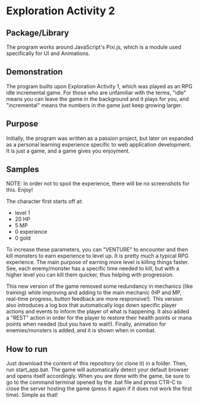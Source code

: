 # Exploration Activity 2
## Package/Library
The program works around JavaScript's Pixi.js, which is a module used specifically for UI and Animations.

## Demonstration
The program builts upon Exploration Activity 1, which was played as an RPG idle incremental game. For those who are unfamiliar with the terms, "idle" means you can leave the game in the background and it plays for you, and "incremental" means the numbers in the game just keep growing larger.

## Purpose
Initially, the program was written as a passion project, but later on expanded as a personal learning experience specific to web application development. It is just a game, and a game gives you enjoyment.

## Samples
NOTE: In order not to spoil the experience, there will be no screenshots for this. Enjoy!

The character first starts off at:
- level 1
- 20 HP
- 5 MP
- 0 experience
- 0 gold

To increase these parameters, you can "VENTURE" to encounter and then kill monsters to earn experience to level up. It is pretty much a typical RPG experience.
The main purpose of earning more level is killing things faster. See, each enemy/monster has a specific time needed to kill, but with a higher level you can kill them quicker, thus helping with progression.

This new version of the game removed some redundancy in mechanics (like training) while improving and adding to the main mechanic (HP and MP, real-time progress, button feedback are more responsive!). This version also introduces a log box that automatically logs down specific player actions and events to inform the player of what is happening. It also added a "REST" action in order for the player to restore their health points or mana points when needed (but you have to wait!). Finally, animation for enemies/monsters is added, and it is shown when in combat.

## How to run
Just download the content of this repository (or clone it) in a folder. Then, run start_app.bat. The game will automatically detect your default browser and opens itself accordingly. When you are done with the game, be sure to go to the command terminal opened by the .bat file and press CTR-C to close the server hosting the game (press it again if it does not work the first time). Simple as that!
